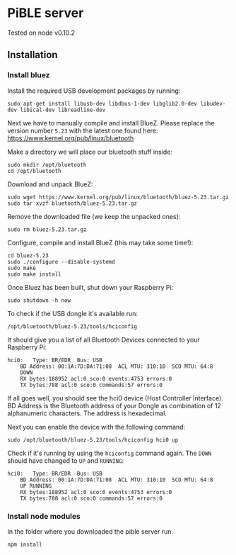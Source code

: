 # PiBLE server

Tested on node v0.10.2

## Installation


### Install bluez

Install the required USB development packages by running:

    sudo apt-get install libusb-dev libdbus-1-dev libglib2.0-dev libudev-dev libical-dev libreadline-dev

Next we have to manually compile and install BlueZ. Please replace the version number `5.23` with the latest
one found here: https://www.kernel.org/pub/linux/bluetooth

Make a directory we will place our bluetooth stuff inside:

    sudo mkdir /opt/bluetooth
    cd /opt/bluetooth

Download and unpack BlueZ:

    sudo wget https://www.kernel.org/pub/linux/bluetooth/bluez-5.23.tar.gz
    sudo tar xvzf bluetooth/bluez-5.23.tar.gz

Remove the downloaded file (we keep the unpacked ones):

    sudo rm bluez-5.23.tar.gz

Configure, compile and install BlueZ (this may take some time!):

    cd bluez-5.23
    sudo ./configure --disable-systemd
    sudo make
    sudo make install

Once Bluez has been built, shut down your Raspberry Pi:

    sudo shutdown -h now

To check if the USB dongle it's available run:

    /opt/bluetooth/bluez-5.23/tools/hciconfig

It should give you a list of all Bluetooth Devices connected to your Raspberry Pi:

    hci0:   Type: BR/EDR  Bus: USB
        BD Address: 00:1A:7D:DA:71:08  ACL MTU: 310:10  SCO MTU: 64:8
        DOWN
        RX bytes:188952 acl:0 sco:0 events:4753 errors:0
        TX bytes:788 acl:0 sco:0 commands:57 errors:0

If all goes well, you should see the hci0 device (Host Controller Interface). BD Address is the Bluetooth address of
your Dongle as combination of 12 alphanumeric characters. The address is hexadecimal.

Next you can enable the device with the following command:

    sudo /opt/bluetooth/bluez-5.23/tools/hciconfig hci0 up

Check if it's running by using the `hciconfig` command again. The `DOWN` should have changed to `UP` and `RUNNING`:

    hci0:   Type: BR/EDR  Bus: USB
        BD Address: 00:1A:7D:DA:71:08  ACL MTU: 310:10  SCO MTU: 64:8
        UP RUNNING
        RX bytes:188952 acl:0 sco:0 events:4753 errors:0
        TX bytes:788 acl:0 sco:0 commands:57 errors:0

### Install node modules

In the folder where you downloaded the pible server run:

    npm install
